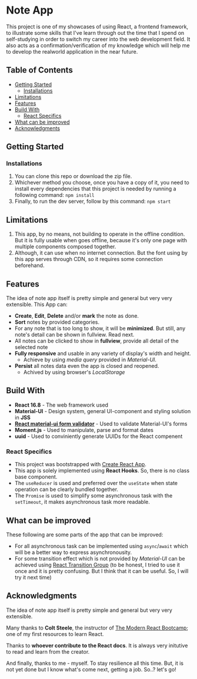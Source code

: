 # Note App
This project is one of my showcases of using React, a frontend framework, to illustrate some skills 
that I've learn through out the time that I spend on self-studying in order to switch my career into the web development field. It also acts as a confirmation/verification of my knowledge which will help me to develop the realworld application in the near future.

## Table of Contents
- [Getting Started](#getting-started)
  - [Installations](#installations)
- [Limitations](#limitations)
- [Features](#features)
- [Build With](#build-with)
  - [React Specifics](#react-specifics)
- [What can be improved](#what-can-be-improved)
- [Acknowledgments](#acknowledgments)

## Getting Started

### Installations
1. You can clone this repo or download the zip file. 
2. Whichever method you choose, once you have a copy of it, you need to install every dependencies that this project is needed by running a following command:
`npm install`
3. Finally, to run the dev server, follow by this command: `npm start`

## Limitations
1. This app, by no means, not building to operate in the offline condition. But it is fully usable when goes offline, because it's only one page with multiple components composed together.
2. Although, it can use when no internet connection. But the font using by this app serves through CDN, so it requires some connection beforehand.

## Features
The idea of note app itself is pretty simple and general but very very extensible.
This App can:
* __Create__, __Edit__, __Delete__ and/or __mark__ the note as done.
* __Sort__ notes by provided categories.
* For any note that is too long to show, it will be __minimized__. But still, any note's detail can be shown in fullview. Read next.
* All notes can be clicked to show in __fullview__, provide all detail of the selected note
* __Fully responsive__ and usable in any variety of display's width and height.
  * Achieve by using *media query* provided in *Material-UI*.
* __Persist__ all notes data even the app is closed and reopened.
  * Achived by using browser's *LocalStorage*

## Build With
- __React 16.8__ - The web framework used
- __Material-UI__ - Design system, general UI-component and styling solution in __JSS__
- __[React material-ui form validator](https://www.npmjs.com/package/react-material-ui-form-validator)__ - Used to validate Material-UI's forms
- __Moment.js__ - Used to manipulate, parse and format dates
- __uuid__ - Used to conviniently generate UUIDs for the React compenent

### React Specifics
* This project was bootstrapped with [Create React App](https://github.com/facebook/create-react-app).
* This app is solely implemented using __React Hooks__. So, there is no class base component.
* The `useReducer` is used and preferred over the `useState` when state operation can be clearly bundled together.
* The `Promise` is used to simplify some asynchronous task with the `setTimeout`, it makes asynchronous task more readable.

## What can be improved
These following are some parts of the app that can be improved:
* For all asynchronous task can be implemented using `async`/`await` which will be a better way to express asynchronousity.
* For some transition effect which is not provided by *Material-UI* can be achieved using [React Transition Group](http://reactcommunity.org/react-transition-group/) (to be honest, I tried to use it once and it is pretty confusing. But I think that it can be useful. So, I will try it next time)

## Acknowledgments
The idea of note app itself is pretty simple and general but very very extensible.

Many thanks to __Colt Steele__, the instructor of [The Modern React Bootcamp](https://www.udemy.com/modern-react-bootcamp/); one of my first resources to learn React.

Thanks to __whoever contribute to the React docs__. It is always very initutive to read and learn from the creator.

And finally, thanks to me - myself. To stay resilience all this time. But, it is not yet done but I know what's come next, getting a job. So..? let's go!